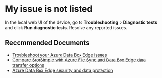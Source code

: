 <properties
    pageTitle="My issue is not listed"
    description="My issue is not listed"
    service="microsoft.databoxedge"
    resource="databoxedgedevices"
    authors="shijojoy"
    ms.author="shijoy"
    authoralias="shijoy"
    displayOrder="100"
    selfHelpType="generic"
    supportTopicIds="32614298, 32614307, 32635436, 32635437, 32635439, 32635441"
    resourceTags=""
    productPesIds="16597"
    cloudEnvironments="public"
    articleId="509748b1-ef31-4bd3-b227-049de0b4ee5s"
	ownershipId="StorageMediaEdge_DataBox "
/>

# My issue is not listed

In the local web UI of the device, go to **Troubleshooting** > **Diagnostic tests** and click **Run diagnostic tests**. Resolve any reported issues.

## **Recommended Documents**

* [Troubleshoot your Azure Data Box Edge issues](https://docs.microsoft.com/azure/databox-online/data-box-edge-troubleshoot)
* [Compare StorSimple with Azure File Sync and Data Box Edge data transfer options](https://docs.microsoft.com/azure/storsimple/storsimple-8000-choose-storage-solution)<br>
* [Azure Data Box Edge security and data protection](https://docs.microsoft.com/azure/databox-online/data-box-edge-security)<br>
